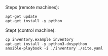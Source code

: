 Steps (remote machines):

    apt-get update
    apt-get install -y python

Stept (control machine):

    cp inventory.example inventory
    apt-get install -y python3-dnspython
    ansible-playbook -i ./inventory ./site.yaml
